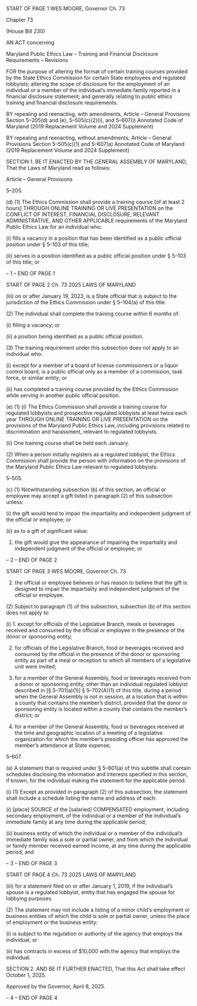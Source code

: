 START OF PAGE 1
WES MOORE, Governor Ch. 73

Chapter 73

(House Bill 230)

AN ACT concerning

Maryland Public Ethics Law – Training and Financial Disclosure Requirements
– Revisions

FOR the purpose of altering the format of certain training courses provided by the State
Ethics Commission for certain State employees and regulated lobbyists; altering the
scope of disclosure for the employment of an individual or a member of the
individual’s immediate family reported in a financial disclosure statement; and
generally relating to public ethics training and financial disclosure requirements.

BY repealing and reenacting, with amendments,
Article – General Provisions
Section 5–205(d) and (e), 5–505(c)(2)(i), and 5–607(i)
Annotated Code of Maryland
(2019 Replacement Volume and 2024 Supplement)

BY repealing and reenacting, without amendments,
Article – General Provisions
Section 5–505(c)(1) and 5–607(a)
Annotated Code of Maryland
(2019 Replacement Volume and 2024 Supplement)

SECTION 1. BE IT ENACTED BY THE GENERAL ASSEMBLY OF MARYLAND,
That the Laws of Maryland read as follows:

Article – General Provisions

5–205.

(d) (1) The Ethics Commission shall provide a training course [of at least 2
hours] THROUGH ONLINE TRAINING OR LIVE PRESENTATION on the CONFLICT OF
INTEREST, FINANCIAL DISCLOSURE, RELEVANT ADMINISTRATIVE, AND OTHER
APPLICABLE requirements of the Maryland Public Ethics Law for an individual who:

(i) fills a vacancy in a position that has been identified as a public
official position under § 5–103 of this title;

(ii) serves in a position identified as a public official position under §
5–103 of this title; or

– 1 –
END OF PAGE 1

START OF PAGE 2
Ch. 73 2025 LAWS OF MARYLAND

(iii) on or after January 19, 2023, is a State official that is subject to
the jurisdiction of the Ethics Commission under § 5–104(a) of this title.

(2) The individual shall complete the training course within 6 months of:

(i) filling a vacancy; or

(ii) a position being identified as a public official position.

(3) The training requirement under this subsection does not apply to an
individual who:

(i) except for a member of a board of license commissioners or a
liquor control board, is a public official only as a member of a commission, task force, or
similar entity; or

(ii) has completed a training course provided by the Ethics
Commission while serving in another public official position.

(e) (1) (i) The Ethics Commission shall provide a training course for
regulated lobbyists and prospective regulated lobbyists at least twice each year THROUGH
ONLINE TRAINING OR LIVE PRESENTATION on the provisions of the Maryland Public
Ethics Law, including provisions related to discrimination and harassment, relevant to
regulated lobbyists.

(ii) One training course shall be held each January.

(2) When a person initially registers as a regulated lobbyist, the Ethics
Commission shall provide the person with information on the provisions of the Maryland
Public Ethics Law relevant to regulated lobbyists.

5–505.

(c) (1) Notwithstanding subsection (b) of this section, an official or employee
may accept a gift listed in paragraph (2) of this subsection unless:

(i) the gift would tend to impair the impartiality and independent
judgment of the official or employee; or

(ii) as to a gift of significant value:

1. the gift would give the appearance of impairing the
impartiality and independent judgment of the official or employee; or

– 2 –
END OF PAGE 2

START OF PAGE 3
WES MOORE, Governor Ch. 73

2. the official or employee believes or has reason to believe
that the gift is designed to impair the impartiality and independent judgment of the official
or employee.

(2) Subject to paragraph (1) of this subsection, subsection (b) of this section
does not apply to:

(i) 1. except for officials of the Legislative Branch, meals or
beverages received and consumed by the official or employee in the presence of the donor
or sponsoring entity;

2. for officials of the Legislative Branch, food or beverages
received and consumed by the official in the presence of the donor or sponsoring entity as
part of a meal or reception to which all members of a legislative unit were invited;

3. for a member of the General Assembly, food or beverages
received from a donor or sponsoring entity, other than an individual regulated lobbyist
described in [§ 5–701(a)(1)] § 5–702(A)(1) of this title, during a period when the General
Assembly is not in session, at a location that is within a county that contains the member’s
district, provided that the donor or sponsoring entity is located within a county that
contains the member’s district; or

4. for a member of the General Assembly, food or beverages
received at the time and geographic location of a meeting of a legislative organization for
which the member’s presiding officer has approved the member’s attendance at State
expense;

5–607.

(a) A statement that is required under § 5–601(a) of this subtitle shall contain
schedules disclosing the information and interests specified in this section, if known, for
the individual making the statement for the applicable period.

(i) (1) Except as provided in paragraph (2) of this subsection, the statement
shall include a schedule listing the name and address of each:

(i) [place] SOURCE of the [salaried] COMPENSATED employment,
including secondary employment, of the individual or a member of the individual’s
immediate family at any time during the applicable period;

(ii) business entity of which the individual or a member of the
individual’s immediate family was a sole or partial owner, and from which the individual
or family member received earned income, at any time during the applicable period; and

– 3 –
END OF PAGE 3

START OF PAGE 4
Ch. 73 2025 LAWS OF MARYLAND

(iii) for a statement filed on or after January 1, 2019, if the
individual’s spouse is a regulated lobbyist, entity that has engaged the spouse for lobbying
purposes.

(2) The statement may not include a listing of a minor child’s employment
or business entities of which the child is sole or partial owner, unless the place of
employment or the business entity:

(i) is subject to the regulation or authority of the agency that
employs the individual; or

(ii) has contracts in excess of $10,000 with the agency that employs
the individual.

SECTION 2. AND BE IT FURTHER ENACTED, That this Act shall take effect
October 1, 2025.

Approved by the Governor, April 8, 2025.

– 4 –
END OF PAGE 4